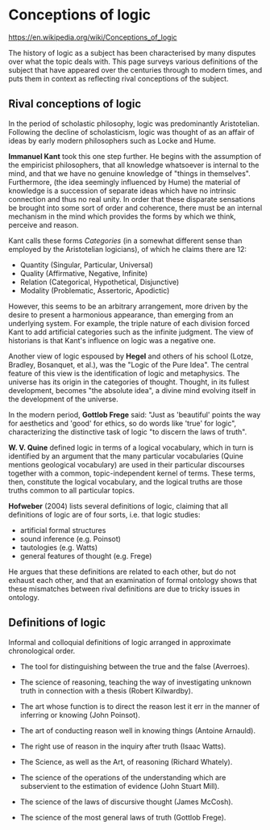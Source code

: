 # Conceptions of logic

https://en.wikipedia.org/wiki/Conceptions_of_logic

The history of logic as a subject has been characterised by many disputes over what the topic deals with. This page surveys various definitions of the subject that have appeared over the centuries through to modern times, and puts them in context as reflecting rival conceptions of the subject.

## Rival conceptions of logic

In the period of scholastic philosophy, logic was predominantly Aristotelian. Following the decline of scholasticism, logic was thought of as an affair of ideas by early modern philosophers such as Locke and Hume.

**Immanuel Kant** took this one step further. He begins with the assumption of the empiricist philosophers, that all knowledge whatsoever is internal to the mind, and that we have no genuine knowledge of "things in themselves". Furthermore, (the idea seemingly influenced by Hume) the material of knowledge is a succession of separate ideas which have no intrinsic connection and thus no real unity. In order that these disparate sensations be brought into some sort of order and coherence, there must be an internal mechanism in the mind which provides the forms by which we think, perceive and reason.

Kant calls these forms *Categories* (in a somewhat different sense than employed by the Aristotelian logicians), of which he claims there are 12:
- Quantity (Singular,    Particular,   Universal)
- Quality  (Affirmative, Negative,     Infinite)
- Relation (Categorical, Hypothetical, Disjunctive)
- Modality (Problematic, Assertoric,   Apodictic)

However, this seems to be an arbitrary arrangement, more driven by the desire to present a harmonious appearance, than emerging from an underlying system. For example, the triple nature of each division forced Kant to add artificial categories such as the infinite judgment. The view of historians is that Kant's influence on logic was a negative one.

Another view of logic espoused by **Hegel** and others of his school (Lotze, Bradley, Bosanquet, et al.), was the "Logic of the Pure Idea". The central feature of this view is the identification of logic and metaphysics. The universe has its origin in the categories of thought. Thought, in its fullest development, becomes "the absolute idea", a divine mind evolving itself in the development of the universe.

In the modern period, **Gottlob Frege** said: "Just as 'beautiful' points the way for aesthetics and 'good' for ethics, so do words like 'true' for logic", characterizing the distinctive task of logic "to discern the laws of truth".

**W. V. Quine** defined logic in terms of a logical vocabulary, which in turn is identified by an argument that the many particular vocabularies (Quine mentions geological vocabulary) are used in their particular discourses together with a common, topic-independent kernel of terms. These terms, then, constitute the logical vocabulary, and the logical truths are those truths common to all particular topics.

**Hofweber** (2004) lists several definitions of logic, claiming that all definitions of logic are of four sorts, i.e. that logic studies:
- artificial formal structures
- sound inference (e.g. Poinsot)
- tautologies (e.g. Watts)
- general features of thought (e.g. Frege)

He argues that these definitions are related to each other, but do not exhaust each other, and that an examination of formal ontology shows that these mismatches between rival definitions are due to tricky issues in ontology.

## Definitions of logic

Informal and colloquial definitions of logic arranged in approximate chronological order.

* The tool for distinguishing between the true and the false (Averroes).

* The science of reasoning, teaching the way of investigating unknown truth in connection with a thesis (Robert Kilwardby).

* The art whose function is to direct the reason lest it err in the manner of inferring or knowing (John Poinsot).

* The art of conducting reason well in knowing things (Antoine Arnauld).

* The right use of reason in the inquiry after truth (Isaac Watts).

* The Science, as well as the Art, of reasoning (Richard Whately).

* The science of the operations of the understanding which are subservient to the estimation of evidence (John Stuart Mill).

* The science of the laws of discursive thought (James McCosh).

* The science of the most general laws of truth (Gottlob Frege).
